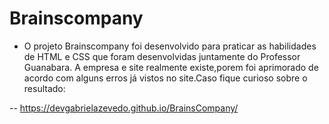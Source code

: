 # Brainscompany
 
  * O projeto Brainscompany foi desenvolvido para praticar as habilidades de HTML e CSS que foram desenvolvidas juntamente do Professor Guanabara. A empresa e site realmente existe,porem foi aprimorado de acordo com alguns erros já vistos no site.Caso fique curioso sobre o resultado:

-- https://devgabrielazevedo.github.io/BrainsCompany/

